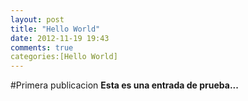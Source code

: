```yaml
---
layout: post
title: "Hello World"
date: 2012-11-19 19:43
comments: true
categories:[Hello World]
---
```

#Primera publicacion 
**Esta es una entrada de prueba...**
